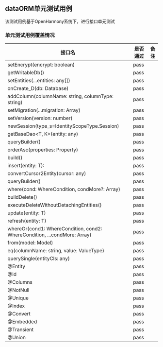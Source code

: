 ## dataORM单元测试用例

该测试用例基于OpenHarmony系统下，进行接口单元测试

### 单元测试用例覆盖情况

|接口名 | 是否通过 |备注|
|---|---|---|
|setEncrypt(encrypt: boolean)|pass|
|getWritableDb()|pass|
|setEntities(...entities: any[])|pass|
|onCreate_D(db: Database)|pass|
|addColumn(columnName: string, columnType: string)|pass|
|setMigration(...migration: Array<Migration>)|pass|
|setVersion(version: number)|pass|
|newSession(type_s=IdentityScopeType.Session)|pass|
|getBaseDao<T, K>(entity: any)|pass|
|queryBuilder()|pass|
|orderAsc(properties: Property)|pass|
|build()|pass|
|insert(entity: T):|pass|
|convertCursor2Entity(cursor: any)|pass|
|queryBuilder()|pass|
|where(cond: WhereCondition, condMore?: Array<WhereCondition>)|pass|
|buildDelete()|pass|
|executeDeleteWithoutDetachingEntities()|pass|
|update(entity: T)|pass|
|refresh(entity: T)|pass|
|whereOr(cond1: WhereCondition, cond2: WhereCondition, ...condMore: Array<WhereCondition>)|pass|
|from(model: Model) |pass|
|eq(columnName: string, value: ValueType)|pass|
|querySingle(entityCls: any)|pass|
|@Entity|pass|
|@Id|pass|
|@Columns|pass|
|@NotNull|pass|
|@Unique|pass|
|@Index|pass|
|@Convert|pass|
|@Embedded|pass|
|@Transient|pass|
|@Union|pass|


